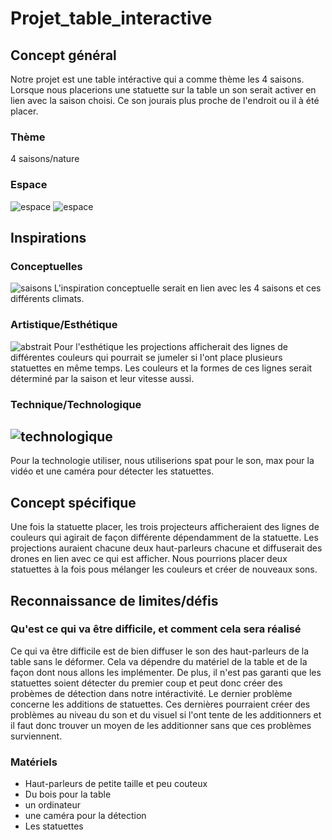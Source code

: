 # Projet_table_interactive


## Concept général
Notre projet est une table intéractive qui a comme thème les 4 saisons. Lorsque nous placerions une statuette sur la table un son serait activer en lien avec la saison choisi. Ce son jourais plus proche de l'endroit ou il à été placer.


### Thème
4 saisons/nature
### Espace
![espace](médias/Plan-devant.png)
![espace](médias/Plan-haut.png)

## Inspirations 
### Conceptuelles
![saisons](médias/saisons.png)
L'inspiration conceptuelle serait en lien avec les 4 saisons et ces différents climats.
### Artistique/Esthétique
![abstrait](médias/abstrait.png)
Pour l'esthétique les projections afficherait des lignes de différentes couleurs qui pourrait se jumeler si l'ont place plusieurs statuettes en même temps. Les couleurs et la formes de ces lignes serait déterminé par la saison et leur vitesse aussi.
### Technique/Technologique
![technologique](médias/spat.png)
---
Pour la technologie utiliser, nous utiliserions spat pour le son, max pour la vidéo et une caméra pour détecter les statuettes.

## Concept spécifique
Une fois la statuette placer, les trois projecteurs afficheraient des lignes de couleurs qui agirait de façon différente dépendamment de la statuette. Les projections auraient chacune deux haut-parleurs chacune et diffuserait des drones en lien avec ce qui est afficher. Nous pourrions placer deux statuettes à la fois pous mélanger les couleurs et créer de nouveaux sons. 


## Reconnaissance de limites/défis
### Qu'est ce qui va être difficile, et comment cela sera réalisé
Ce qui va être difficile est de bien diffuser le son des haut-parleurs de la table sans le déformer. Cela va dépendre du matériel de la table et de la façon dont nous allons les implémenter. De plus, il n'est pas garanti que les statuettes soient détecter du premier coup et peut donc créer des probèmes de détection dans notre intéractivité. Le dernier problème concerne les additions de statuettes. Ces dernières pourraient créer des problèmes au niveau du son et du visuel si l'ont tente de les additionners et il faut donc trouver un moyen de les additionner sans que ces problèmes surviennent.

### Matériels
- Haut-parleurs de petite taille et peu couteux
- Du bois pour la table
- un ordinateur
- une caméra pour la détection
- Les statuettes

